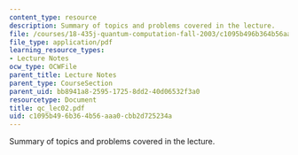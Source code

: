 ```yaml
---
content_type: resource
description: Summary of topics and problems covered in the lecture.
file: /courses/18-435j-quantum-computation-fall-2003/c1095b496b364b56aaa0cbb2d725234a_qc_lec02.pdf
file_type: application/pdf
learning_resource_types:
- Lecture Notes
ocw_type: OCWFile
parent_title: Lecture Notes
parent_type: CourseSection
parent_uid: bb8941a8-2595-1725-8dd2-40d06532f3a0
resourcetype: Document
title: qc_lec02.pdf
uid: c1095b49-6b36-4b56-aaa0-cbb2d725234a
---
```

Summary of topics and problems covered in the lecture.

